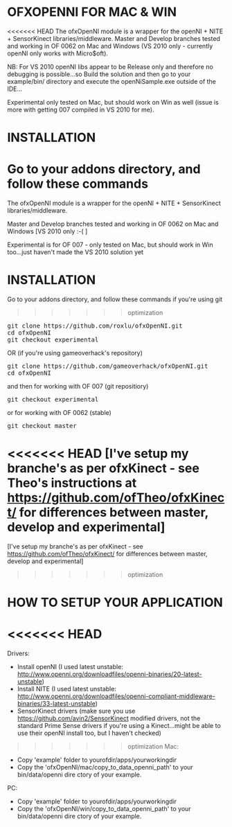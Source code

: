 OFXOPENNI FOR MAC & WIN
=======================
<<<<<<< HEAD
The ofxOpenNI module is a wrapper for the openNI + NITE + SensorKinect 
libraries/middleware. Master and Develop branches tested and working in OF 0062 on Mac and Windows (VS 2010 only - currently openNI only works with Micro$oft).


NB: For VS 2010 openNI libs appear to be Release only and therefore no debugging is possible...so Build the solution and then go to your example/bin/ directory and execute the openNiSample.exe outside of the IDE...

Experimental only tested on Mac, but should work on Win as well (issue is more with getting 007 compiled in VS 2010 for me).

INSTALLATION
============
Go to your addons directory, and follow these commands
=======
The ofxOpenNI module is a wrapper for the openNI + NITE + SensorKinect libraries/middleware. 

Master and Develop branches tested and working in OF 0062 on Mac and Windows [VS 2010 only :-( ]

Experimental is for OF 007 - only tested on Mac, but should work in Win too...just haven't made the VS 2010 solution yet

INSTALLATION
============
Go to your addons directory, and follow these commands if you're using git
>>>>>>> optimization

<pre>
git clone https://github.com/roxlu/ofxOpenNI.git
cd ofxOpenNI
git checkout experimental
</pre>

OR (if you're using gameoverhack's repository)

<pre>
git clone https://github.com/gameoverhack/ofxOpenNI.git
cd ofxOpenNI
</pre>

and then for working with OF 007 (git repositiory)

<pre>
git checkout experimental
</pre>

or for working with OF 0062 (stable)

<pre>
git checkout master
</pre>

<<<<<<< HEAD
[I've setup my branche's as per ofxKinect - see Theo's instructions
at https://github.com/ofTheo/ofxKinect/ for differences between master, develop and experimental]
=======
[I've setup my branche's as per ofxKinect - see  https://github.com/ofTheo/ofxKinect/ for differences between master, develop and experimental]
>>>>>>> optimization

HOW TO SETUP YOUR APPLICATION
==============================

<<<<<<< HEAD
=======
Drivers:

- Install openNI (I used latest unstable: http://www.openni.org/downloadfiles/openni-binaries/20-latest-unstable)
- Install NITE (I used latest unstable: http://www.openni.org/downloadfiles/openni-compliant-middleware-binaries/33-latest-unstable)
- SensorKinect drivers (make sure you use https://github.com/avin2/SensorKinect modified drivers, not the standard Prime Sense drivers if you're using a Kinect...might be able to use their openNI install too, but I haven't checked)

>>>>>>> optimization
Mac:

- Copy 'example' folder to yourofdir/apps/yourworkingdir
- Copy the 'ofxOpenNI/mac/copy_to_data_openni_path' to your bin/data/openni dire
ctory of your example.

PC:

- Copy 'example' folder to yourofdir/apps/yourworkingdir
- Copy the 'ofxOpenNI/win/copy_to_data_openni_path' to your bin/data/openni dire
ctory of your example.
